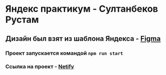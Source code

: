 # Яндекс практикум - Султанбеков Рустам

## Дизайн был взят из шаблона Яндекса - [Figma](https://www.figma.com/file/24EUnEHGEDNLdOcxg7ULwV/Chat?node-id=0%3A1)

### Проект запускается командой `npm run start`

### Ссылка на проект - [Netify](https://nimble-bubblegum-c28335.netlify.app/)

